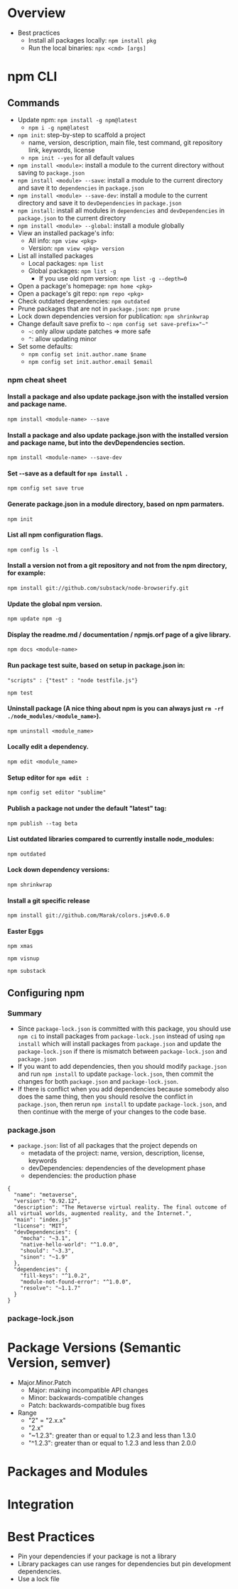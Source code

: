 # Overview

- Best practices
    + Install all packages locally: `npm install pkg`
    + Run the local binaries: `npx <cmd> [args]`

# npm CLI

## Commands

- Update npm: `npm install -g npm@latest`
    + `npm i -g npm@latest`
- `npm init`: step-by-step to scaffold a project
    + name, version, description, main file, test command, git
    repository link, keywords, license
    + `npm init --yes` for all default values
- `npm install <module>`: install a module to the current directory
  without saving to `package.json`
- `npm install <module> --save`: install a module to the current
  directory and save it to `dependencies` in `package.json`
- `npm install <module> --save-dev`: install a module to the current
  directory and save it to `devDependencies` in `package.json`
- `npm install`: install all modules in `dependencies` and
  `devDependencies` in `package.json` to the current directory
- `npm install <module> --global`: install a module globally
- View an installed package's info:
    + All info: `npm view <pkg>`
    + Version: `npm view <pkg> version`
- List all installed packages
    + Local packages: `npm list`
    + Global packages: `npm list -g`
        * If you use old npm version: `npm list -g --depth=0`
- Open a package's homepage: `npm home <pkg>`
- Open a package's git repo: `npm repo <pkg>`
- Check outdated dependencies: `npm outdated`
- Prune packages that are not in `package.json`: `npm prune`
- Lock down dependencies version for publication: `npm shrinkwrap`
- Change default save prefix to `~`: `npm config set save-prefix="~"`
    + `~`: only allow update patches => more safe
    + `^`: allow updating minor
- Set some defaults:
    + `npm config set init.author.name $name`
    + `npm config set init.author.email $email`

### npm cheat sheet

#### Install a package and also update package.json with the installed version and package name.

```
npm install <module-name> --save
```

#### Install a package and also update package.json with the installed version and package name, but into the devDependencies section.

```
npm install <module-name> --save-dev
```

#### Set --save as a default for ```npm install ```.

```
npm config set save true
```

#### Generate package.json in a module directory, based on npm parmaters.

```
npm init
```


#### List all npm configuration flags.

```
npm config ls -l
```


#### Install a version not from a git repository and not from the npm directory, for example:

```
npm install git://github.com/substack/node-browserify.git
```

#### Update the global npm version.

```
npm update npm -g
```

#### Display the readme.md / documentation / npmjs.orf page of a give library.

```
npm docs <module-name>
```

#### Run package test suite, based on setup in package.json in:

``` "scripts" : {"test" : "node testfile.js"} ```


```
npm test
```

#### Uninstall package (A nice thing about npm is you can always just ```rm -rf ./node_modules/<module_name>```).

```
npm uninstall <module_name>
```

#### Locally edit a dependency.

```
npm edit <module_name>
```

#### Setup editor for ```npm edit ``` :

```
npm config set editor "sublime"
```

#### Publish a package not under the default "latest" tag:

```
npm publish --tag beta
```

#### List outdated libraries compared to currently installe node_modules:

```
npm outdated
```

#### Lock down dependency versions:

```
npm shrinkwrap
```

#### Install a git specific release

```
npm install git://github.com/Marak/colors.js#v0.6.0
```

#### Easter Eggs

```
npm xmas
```

```
npm visnup
```

```
npm substack
```

## Configuring npm

### Summary

- Since `package-lock.json` is committed with this package, you should
  use `npm ci` to install packages from `package-lock.json` instead of
  using `npm install` which will install packages from `package.json`
  and update the `package-lock.json` if there is mismatch between
  `package-lock.json` and `package.json`
- If you want to add dependencies, then you should modify `package.json`
  and run `npm install` to update `package-lock.json`, then commit the
  changes for both `package.json` and `package-lock.json`.
- If there is conflict when you add dependencies because somebody also
  does the same thing, then you should resolve the conflict in
  `package.json`, then rerun `npm install` to update
  `package-lock.json`, and then continue with the merge of your changes
  to the code base.

### package.json

- `package.json`: list of all packages that the project depends on
    + metadata of the project: name, version, description, license,
    keywords
    + devDependencies: dependencies of the development phase
    + dependencies: the production phase

```
{
  "name": "metaverse",
  "version": "0.92.12",
  "description": "The Metaverse virtual reality. The final outcome of all virtual worlds, augmented reality, and the Internet.",
  "main": "index.js"
  "license": "MIT",
  "devDependencies": {
    "mocha": "~3.1",
    "native-hello-world": "^1.0.0",
    "should": "~3.3",
    "sinon": "~1.9"
  },
  "dependencies": {
    "fill-keys": "^1.0.2",
    "module-not-found-error": "^1.0.0",
    "resolve": "~1.1.7"
  }
}
```

### package-lock.json


# Package Versions (Semantic Version, semver)

- Major.Minor.Patch
    + Major: making incompatible API changes
    + Minor: backwards-compatible changes
    + Patch: backwards-compatible bug fixes
- Range
    + "2" = "2.x.x"
    + "2.x"
    + "~1.2.3": greater than or equal to 1.2.3 and less than 1.3.0
    + "^1.2.3": greater than or equal to 1.2.3 and less than 2.0.0

# Packages and Modules


# Integration


# Best Practices

- Pin your dependencies if your package is not a library
- Library packages can use ranges for dependencies but pin development
  dependencies.
- Use a lock file




